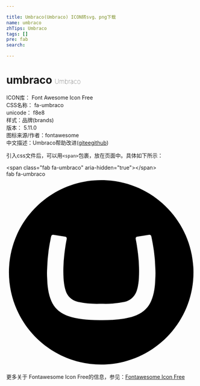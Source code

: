 ```yaml
---

title: Umbraco(Umbraco) ICON转svg、png下载
name: umbraco
zhTips: Umbraco
tags: []
pre: fab
search: 

---
```


# umbraco  <small style="font-size: 60%;font-weight: 100">Umbraco</small>


<div class="detail-page">
<p>
<span>
ICON库：
<span class="badge-secondary badge">Font Awesome Icon Free</span> 
</span>
<br/>
<span>
CSS名称：
<span class="badge-secondary badge">fa-umbraco</span> 
</span>
<br/>
<span>
unicode：
<span class="badge-secondary badge">f8e8</span> 
<copy-btn content='f8e8' btn-title=""></copy-btn>
<copy-btn :content='String.fromCodePoint(parseInt("f8e8", 16))' btn-title="复制U"></copy-btn>
</span><br/><span>样式：<span class="badge-light badge">品牌(brands)</span></span>
<br/>
<span>
版本：
<span class="badge-secondary badge">5.11.0</span> 
</span>
<br/>
<span>图标来源/作者：<span class="badge-light badge">fontawesome</span></span> 
<br/>
<span class="zh-detail">中文描述：<span class="badge-primary badge">Umbraco</span><span class="help-link"><span>帮助改进</span>(<a href="https://gitee.com/liuwave/icon-helper/edit/master/json/fontawesome/brands/umbraco.json" target="_blank" rel="noopener noreferrer">gitee</a><a href="https://github.com/liuwave/icon-helper/edit/master/json/fontawesome/brands/umbraco.json" target="_blank" rel="noopener noreferrer">github</a></span>)</span><br/>
</p>
</div>
<div class="alert alert-dark">
  <i class="fab fa-umbraco fa-xs"></i>
  <i class="fab fa-umbraco fa-sm"></i>
  <i class="fab fa-umbraco fa-lg"></i>
  <i class="fab fa-umbraco fa-2x"></i>
  <i class="fab fa-umbraco fa-3x"></i>
  <i class="fab fa-umbraco fa-5x"></i>
  <i class="fab fa-umbraco fa-7x"></i>
</div>
<div>
  <p>引入css文件后，可以用<code>&lt;span&gt;</code>包裹，放在页面中。具体如下所示：    
  </p>
  <div class="alert alert-primary" style="font-size: 14px">
    &lt;span class="fab fa-umbraco" aria-hidden="true"&gt;&lt;/span&gt;
    <copy-btn content='<span class="fab fa-umbraco" aria-hidden="true"></span>'></copy-btn>
  </div>
  <div class="alert alert-secondary">
    <i class="fab fa-umbraco"
    style="font-size: 24px"
    aria-hidden="true"></i> fab fa-umbraco
    <copy-btn content="fab fa-umbraco" btn-title="复制图标名称"></copy-btn>
  </div>
</div>
<div id="svg" class="svg-wrap">
<svg xmlns="http://www.w3.org/2000/svg" viewBox="0 0 510 512"><path d="M255.35 8C118.36 7.83 7.14 118.72 7 255.68c-.07 137 111 248.2 248 248.27 136.85 0 247.82-110.7 248-247.67S392.34 8.17 255.35 8zm145 266q-1.14 40.68-14 65t-43.51 35q-30.61 10.7-85.45 10.47h-4.6q-54.78.22-85.44-10.47t-43.52-35q-12.85-24.36-14-65a224.81 224.81 0 0 1 0-30.71 418.37 418.37 0 0 1 3.6-43.88c1.88-13.39 3.57-22.58 5.4-32 1-4.88 1.28-6.42 1.82-8.45a5.09 5.09 0 0 1 4.9-3.89h.69l32 5a5.07 5.07 0 0 1 4.16 5 5 5 0 0 1 0 .77l-1.7 8.78q-2.41 13.25-4.84 33.68a380.62 380.62 0 0 0-2.64 42.15q-.28 40.43 8.13 59.83a43.87 43.87 0 0 0 31.31 25.18A243 243 0 0 0 250 340.6h10.25a242.64 242.64 0 0 0 57.27-5.16 43.86 43.86 0 0 0 31.15-25.23q8.53-19.42 8.13-59.78a388 388 0 0 0-2.6-42.15q-2.48-20.38-4.89-33.68l-1.69-8.78a5 5 0 0 1 0-.77 5 5 0 0 1 4.2-5l32-5h.82a5 5 0 0 1 4.9 3.89c.55 2.05.81 3.57 1.83 8.45 1.82 9.62 3.52 18.78 5.39 32a415.71 415.71 0 0 1 3.61 43.88 228.06 228.06 0 0 1-.04 30.73z"/></svg>
</div>
<detail full-name='fa-umbraco'></detail>
    
<div><p>更多关于  Fontawesome Icon Free的信息，参见：<a target="_blank" href="https://iconhelper.cn/fontawesome.html">Fontawesome Icon Free</a>
</p></div>
